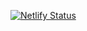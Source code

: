 [![Netlify Status](https://api.netlify.com/api/v1/badges/394d002c-6f87-4f06-b64f-29a1cd35c6e1/deploy-status)](https://app.netlify.com/sites/jbaptiste-ketele/deploys)

